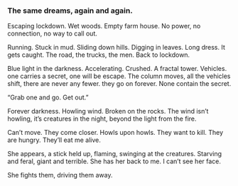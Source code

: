 ### The same dreams, again and again.

Escaping lockdown. Wet woods. Empty farm house. No power, no connection, no way to call out.

Running. Stuck in mud. Sliding down hills. Digging in leaves. Long dress. It gets caught. The road, the trucks, the men. Back to lockdown.

Blue light in the darkness. Accelerating. Crushed. A fractal tower. Vehicles. one carries a secret, one will be escape. The column moves, all the vehicles shift, there are never any fewer. they go on forever. None contain the secret. 

“Grab one and go. Get out.”

Forever darkness. Howling wind. Broken on the rocks. The wind isn’t howling, it’s creatures in the night, beyond the light from the fire.

Can’t move. They come closer. Howls upon howls. They want to kill. They are hungry. They’ll eat me alive.

She appears, a stick held up, flaming, swinging at the creatures. Starving and feral, giant and terrible. She has her back to me. I can’t see her face. 

She fights them, driving them away.